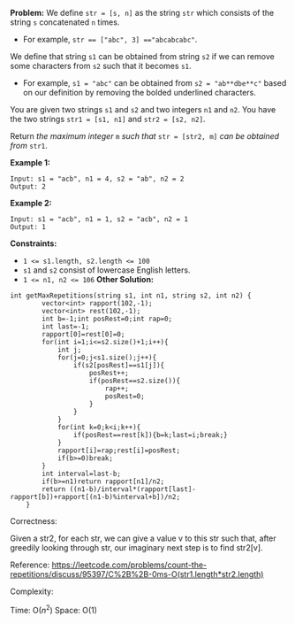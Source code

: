 **Problem:**
We define `str = [s, n]` as the string `str` which consists of the string `s` concatenated `n` times.

- For example, `str == ["abc", 3] =="abcabcabc"`.

We define that string `s1` can be obtained from string `s2` if we can remove some characters from `s2` such that it becomes `s1`.

- For example, `s1 = "abc"` can be obtained from `s2 = "ab**dbe**c"` based on our definition by removing the bolded underlined characters.

You are given two strings `s1` and `s2` and two integers `n1` and `n2`. You have the two strings `str1 = [s1, n1]` and `str2 = [s2, n2]`.

Return *the maximum integer* `m` *such that* `str = [str2, m]` *can be obtained from* `str1`.

 

**Example 1:**

```
Input: s1 = "acb", n1 = 4, s2 = "ab", n2 = 2
Output: 2
```

**Example 2:**

```
Input: s1 = "acb", n1 = 1, s2 = "acb", n2 = 1
Output: 1
```

 

**Constraints:**

- `1 <= s1.length, s2.length <= 100`
- `s1` and `s2` consist of lowercase English letters.
- `1 <= n1, n2 <= 106`
**Other Solution:**
```
int getMaxRepetitions(string s1, int n1, string s2, int n2) {
        vector<int> rapport(102,-1);
        vector<int> rest(102,-1);
        int b=-1;int posRest=0;int rap=0;
        int last=-1;
        rapport[0]=rest[0]=0;
        for(int i=1;i<=s2.size()+1;i++){
            int j;
            for(j=0;j<s1.size();j++){
                if(s2[posRest]==s1[j]){
                    posRest++;
                    if(posRest==s2.size()){
                        rap++;
                        posRest=0;
                    }
                }
            }
            for(int k=0;k<i;k++){
                if(posRest==rest[k]){b=k;last=i;break;}
            }
            rapport[i]=rap;rest[i]=posRest;
            if(b>=0)break;
        }
        int interval=last-b;
        if(b>=n1)return rapport[n1]/n2;
        return ((n1-b)/interval*(rapport[last]-rapport[b])+rapport[(n1-b)%interval+b])/n2;
    }
```
Correctness:

Given a str2, for each str, we can give a value v to this str such that, after greedily looking through str, our imaginary next step is to find str2[v].

Reference: https://leetcode.com/problems/count-the-repetitions/discuss/95397/C%2B%2B-0ms-O(str1.length*str2.length)

Complexity:

Time: O($n^2$)
Space: O(1)